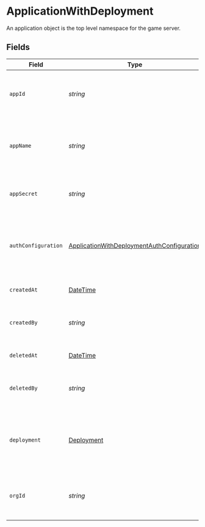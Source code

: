 # ApplicationWithDeployment

An application object is the top level namespace for the game server.


## Fields

| Field                                                                                                           | Type                                                                                                            | Required                                                                                                        | Description                                                                                                     | Example                                                                                                         |
| --------------------------------------------------------------------------------------------------------------- | --------------------------------------------------------------------------------------------------------------- | --------------------------------------------------------------------------------------------------------------- | --------------------------------------------------------------------------------------------------------------- | --------------------------------------------------------------------------------------------------------------- |
| `appId`                                                                                                         | *string*                                                                                                        | :heavy_check_mark:                                                                                              | System generated unique identifier for an application.                                                          | app-af469a92-5b45-4565-b3c4-b79878de67d2                                                                        |
| `appName`                                                                                                       | *string*                                                                                                        | :heavy_check_mark:                                                                                              | Readable name for an application. Must be unique within an organization.                                        | minecraft                                                                                                       |
| `appSecret`                                                                                                     | *string*                                                                                                        | :heavy_check_mark:                                                                                              | Secret that is used for identity and access management.                                                         | secret-6f706e83-0ec1-437a-9a46-7d4281eb2f39                                                                     |
| `authConfiguration`                                                                                             | [ApplicationWithDeploymentAuthConfiguration](../../Models/Shared/ApplicationWithDeploymentAuthConfiguration.md) | :heavy_check_mark:                                                                                              | Used to authenticate player requests. Use your own authentication or Hathora's Auth Client.                     |                                                                                                                 |
| `createdAt`                                                                                                     | [DateTime](https://learn.microsoft.com/en-us/dotnet/api/system.datetime?view=net-5.0)                           | :heavy_check_mark:                                                                                              | When the application was created.                                                                               |                                                                                                                 |
| `createdBy`                                                                                                     | *string*                                                                                                        | :heavy_check_mark:                                                                                              | Email address for the user that deleted the application.                                                        | dev@hathora.dev                                                                                                 |
| `deletedAt`                                                                                                     | [DateTime](https://learn.microsoft.com/en-us/dotnet/api/system.datetime?view=net-5.0)                           | :heavy_check_mark:                                                                                              | When the application was deleted.                                                                               |                                                                                                                 |
| `deletedBy`                                                                                                     | *string*                                                                                                        | :heavy_check_mark:                                                                                              | Email address for the user that deleted the application.                                                        | dev@hathora.dev                                                                                                 |
| `deployment`                                                                                                    | [Deployment](../../Models/Shared/Deployment.md)                                                                 | :heavy_check_mark:                                                                                              | Deployment is a versioned configuration for a build that describes runtime behavior.                            |                                                                                                                 |
| `orgId`                                                                                                         | *string*                                                                                                        | :heavy_check_mark:                                                                                              | System generated unique identifier for an organization.                                                         | google-oauth2\|107030234048588177467                                                                            |
